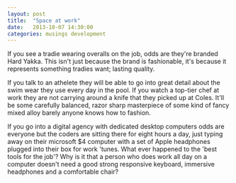 ```yaml
---
layout: post
title:  "Space at work"
date:   2013-10-07 14:30:00
categories: musings development
---
```


If you see a tradie wearing overalls on the job, odds are they're branded Hard Yakka. This isn't just because the brand
is fashionable, it's because it represents something tradies want; lasting quality.

If you talk to an athelete they will be able to go into great detail about the swim wear they use every day in the pool.
If you watch a top-tier chef at work they are not carrying around a knife that they picked up at Coles. It'll be some carefully
 balanced, razor sharp masterpiece of some kind of fancy mixed alloy barely anyone knows how to fashion.

If you go into a digital agency with dedicated desktop computers odds are everyone but the coders are sitting there for
eight hours a day, just typing away on their microsoft $4 computer with a set of Apple headphones plugged into their box
for work 'tunes. What ever happened to the 'best tools for the job'? Why is it that a person who does work all day on a computer doesn't
need a good strong responsive keyboard, immersive headphones and a comfortable chair?
